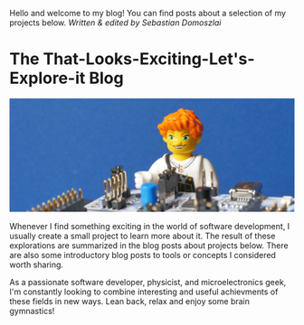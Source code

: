 Hello and welcome to my blog! You can find posts about a selection of my projects below.
*Written & edited by Sebastian Domoszlai*

# The That-Looks-Exciting-Let's-Explore-it Blog

![](/images/cover.jpg "Exploring an STM32 board")

Whenever I find something exciting in the world of software development, I usually create a small project to learn more about it. The result of these explorations are summarized in the blog posts about projects below. There are also some introductory blog posts to tools or concepts I considered worth sharing.

As a passionate software developer, physicist, and microelectronics geek, I'm constantly looking to combine interesting and useful achievments of these fields in new ways. Lean back, relax and enjoy some brain gymnastics!
